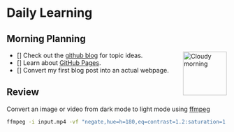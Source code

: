 # Daily Learning
## Morning Planning
<img alt="Cloudy morning" src="https://octodex.github.com/images/cloud.jpg" width="100" align="right">

- [] Check out the [github blog](https://github.blog/) for topic ideas.
- [] Learn about [GitHub Pages](https://skills.github.com/#first-day-on-github).
- [] Convert my first blog post into an actual webpage.
## Review
Convert an image or video from dark mode to light mode using [ffmpeg](https://www.ffmpeg.org)
```bash
ffmpeg -i input.mp4 -vf "negate,hue=h=180,eq=contrast=1.2:saturation=1.1" output.mp4
```
